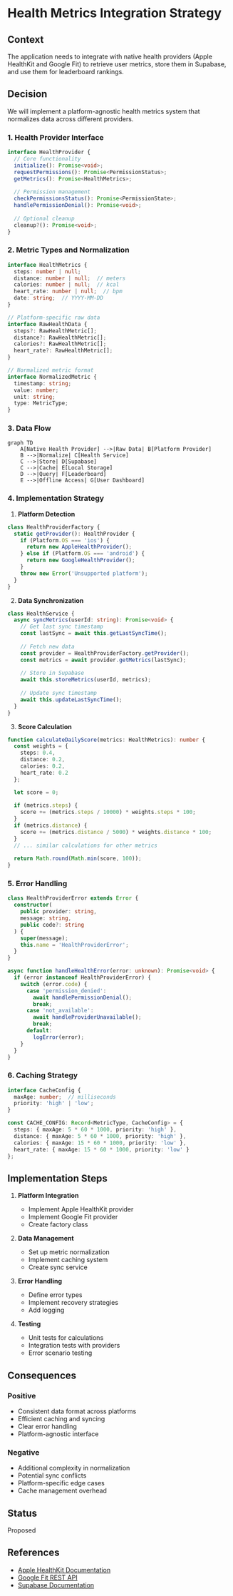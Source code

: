 # Health Metrics Integration Strategy

## Context

The application needs to integrate with native health providers (Apple HealthKit and Google Fit) to retrieve user metrics, store them in Supabase, and use them for leaderboard rankings.

## Decision

We will implement a platform-agnostic health metrics system that normalizes data across different providers.

### 1. Health Provider Interface

```typescript
interface HealthProvider {
  // Core functionality
  initialize(): Promise<void>;
  requestPermissions(): Promise<PermissionStatus>;
  getMetrics(): Promise<HealthMetrics>;
  
  // Permission management
  checkPermissionsStatus(): Promise<PermissionState>;
  handlePermissionDenial(): Promise<void>;
  
  // Optional cleanup
  cleanup?(): Promise<void>;
}
```

### 2. Metric Types and Normalization

```typescript
interface HealthMetrics {
  steps: number | null;
  distance: number | null;  // meters
  calories: number | null;  // kcal
  heart_rate: number | null;  // bpm
  date: string;  // YYYY-MM-DD
}

// Platform-specific raw data
interface RawHealthData {
  steps?: RawHealthMetric[];
  distance?: RawHealthMetric[];
  calories?: RawHealthMetric[];
  heart_rate?: RawHealthMetric[];
}

// Normalized metric format
interface NormalizedMetric {
  timestamp: string;
  value: number;
  unit: string;
  type: MetricType;
}
```

### 3. Data Flow

```mermaid
graph TD
    A[Native Health Provider] -->|Raw Data| B[Platform Provider]
    B -->|Normalize| C[Health Service]
    C -->|Store| D[Supabase]
    C -->|Cache| E[Local Storage]
    D -->|Query| F[Leaderboard]
    E -->|Offline Access| G[User Dashboard]
```

### 4. Implementation Strategy

1. **Platform Detection**
```typescript
class HealthProviderFactory {
  static getProvider(): HealthProvider {
    if (Platform.OS === 'ios') {
      return new AppleHealthProvider();
    } else if (Platform.OS === 'android') {
      return new GoogleHealthProvider();
    }
    throw new Error('Unsupported platform');
  }
}
```

2. **Data Synchronization**
```typescript
class HealthService {
  async syncMetrics(userId: string): Promise<void> {
    // Get last sync timestamp
    const lastSync = await this.getLastSyncTime();
    
    // Fetch new data
    const provider = HealthProviderFactory.getProvider();
    const metrics = await provider.getMetrics(lastSync);
    
    // Store in Supabase
    await this.storeMetrics(userId, metrics);
    
    // Update sync timestamp
    await this.updateLastSyncTime();
  }
}
```

3. **Score Calculation**
```typescript
function calculateDailyScore(metrics: HealthMetrics): number {
  const weights = {
    steps: 0.4,
    distance: 0.2,
    calories: 0.2,
    heart_rate: 0.2
  };

  let score = 0;
  
  if (metrics.steps) {
    score += (metrics.steps / 10000) * weights.steps * 100;
  }
  if (metrics.distance) {
    score += (metrics.distance / 5000) * weights.distance * 100;
  }
  // ... similar calculations for other metrics
  
  return Math.round(Math.min(score, 100));
}
```

### 5. Error Handling

```typescript
class HealthProviderError extends Error {
  constructor(
    public provider: string,
    message: string,
    public code?: string
  ) {
    super(message);
    this.name = 'HealthProviderError';
  }
}

async function handleHealthError(error: unknown): Promise<void> {
  if (error instanceof HealthProviderError) {
    switch (error.code) {
      case 'permission_denied':
        await handlePermissionDenial();
        break;
      case 'not_available':
        await handleProviderUnavailable();
        break;
      default:
        logError(error);
    }
  }
}
```

### 6. Caching Strategy

```typescript
interface CacheConfig {
  maxAge: number;  // milliseconds
  priority: 'high' | 'low';
}

const CACHE_CONFIG: Record<MetricType, CacheConfig> = {
  steps: { maxAge: 5 * 60 * 1000, priority: 'high' },
  distance: { maxAge: 5 * 60 * 1000, priority: 'high' },
  calories: { maxAge: 15 * 60 * 1000, priority: 'low' },
  heart_rate: { maxAge: 15 * 60 * 1000, priority: 'low' }
};
```

## Implementation Steps

1. **Platform Integration**
   - Implement Apple HealthKit provider
   - Implement Google Fit provider
   - Create factory class

2. **Data Management**
   - Set up metric normalization
   - Implement caching system
   - Create sync service

3. **Error Handling**
   - Define error types
   - Implement recovery strategies
   - Add logging

4. **Testing**
   - Unit tests for calculations
   - Integration tests with providers
   - Error scenario testing

## Consequences

### Positive
- Consistent data format across platforms
- Efficient caching and syncing
- Clear error handling
- Platform-agnostic interface

### Negative
- Additional complexity in normalization
- Potential sync conflicts
- Platform-specific edge cases
- Cache management overhead

## Status

Proposed

## References

- [Apple HealthKit Documentation](https://developer.apple.com/documentation/healthkit)
- [Google Fit REST API](https://developers.google.com/fit/rest)
- [Supabase Documentation](https://supabase.com/docs)